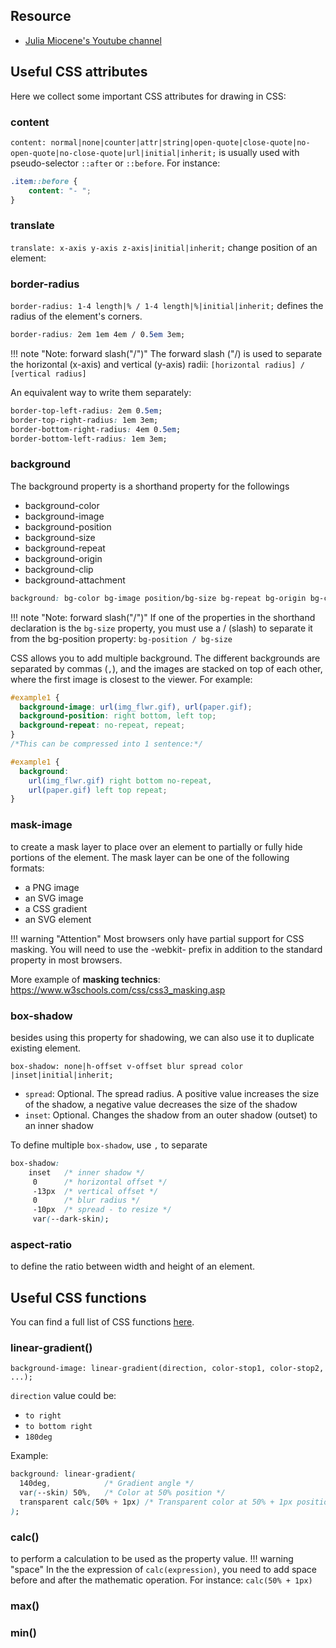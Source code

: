 ## Resource
- [Julia Miocene's Youtube channel](https://www.youtube.com/watch?v=LKwbGLv1Re4&ab_channel=JuliaMiocene)

## Useful CSS attributes
Here we collect some important CSS attributes for drawing in CSS: 
### content
`content: normal|none|counter|attr|string|open-quote|close-quote|no-open-quote|no-close-quote|url|initial|inherit;` is usually used with pseudo-selector `::after` or `::before`. For instance:
```css
.item::before {
	content: "- ";
}
```

### translate
`translate: x-axis y-axis z-axis|initial|inherit;` change position of an element:

### border-radius
`border-radius: 1-4 length|% / 1-4 length|%|initial|inherit;` defines the radius of the element's corners.

```css
border-radius: 2em 1em 4em / 0.5em 3em;
```
!!! note "Note: forward slash("/")"
	The forward slash ("/) is used to separate the horizontal (x-axis) and vertical (y-axis) radii:
	`[horizontal radius] / [vertical radius]`

An equivalent way to write them separately:
```css
border-top-left-radius: 2em 0.5em;
border-top-right-radius: 1em 3em;
border-bottom-right-radius: 4em 0.5em;
border-bottom-left-radius: 1em 3em;
```

### background
The background property is a shorthand property for the followings

- background-color
- background-image
- background-position
- background-size
- background-repeat
- background-origin
- background-clip
- background-attachment

```css
background: bg-color bg-image position/bg-size bg-repeat bg-origin bg-clip bg-attachment initial|inherit;
```

!!! note "Note: forward slash("/")"
	If one of the properties in the shorthand declaration is the `bg-size` property, you must use a / (slash) to separate it from the bg-position property: `bg-position / bg-size`

CSS allows you to add multiple background. The different backgrounds are separated by commas (`,`), and the images are stacked on top of each other, where the first image is closest to the viewer. For example:
```css
#example1 {
  background-image: url(img_flwr.gif), url(paper.gif);
  background-position: right bottom, left top;
  background-repeat: no-repeat, repeat;
}
/*This can be compressed into 1 sentence:*/

#example1 {
  background: 
  	url(img_flwr.gif) right bottom no-repeat, 
  	url(paper.gif) left top repeat;
}
```

### mask-image
to create a mask layer to place over an element to partially or fully hide portions of the element. The mask layer can be one of the following formats:
- a PNG image
- an SVG image
- a CSS gradient
- an SVG <mask> element

!!! warning "Attention"
	Most browsers only have partial support for CSS masking. You will need to use the -webkit- prefix in addition to the standard property in most browsers.


More example of **masking technics**: https://www.w3schools.com/css/css3_masking.asp 

### box-shadow
besides using this property for shadowing, we can also use it to duplicate existing element.

`box-shadow: none|h-offset v-offset blur spread color |inset|initial|inherit;`

- `spread`:	Optional. The spread radius. A positive value increases the size of the shadow, a negative value decreases the size of the shadow
- `inset`: Optional. Changes the shadow from an outer shadow (outset) to an inner shadow	

To define multiple `box-shadow`, use `,` to separate

```css
box-shadow: 
	inset 	/* inner shadow */
	 0 		/* horizontal offset */
	 -13px	/* vertical offset */
	 0 		/* blur radius */
	 -10px	/* spread - to resize */
	 var(--dark-skin);	
```

### aspect-ratio
to define the ratio between width and height of an element.

## Useful CSS functions
You can find a full list of CSS functions [here](https://www.w3schools.com/cssref/css_functions.php).

### linear-gradient()
`background-image: linear-gradient(direction, color-stop1, color-stop2, ...);`

`direction` value could be:
- `to right`
- `to bottom right`
- `180deg`

Example:
```css
background: linear-gradient(
  140deg,            /* Gradient angle */
  var(--skin) 50%,   /* Color at 50% position */
  transparent calc(50% + 1px) /* Transparent color at 50% + 1px position */
);
```

### calc()
to perform a calculation to be used as the property value.
!!! warning "space"
	In the the expression of `calc(expression)`, you need to add space before and after the mathematic operation. For instance: `calc(50% + 1px)`

### max() 
### min()